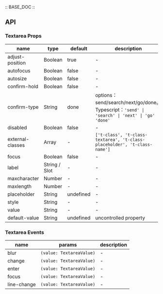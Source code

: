 :: BASE_DOC ::

## API
### Textarea Props

name | type | default | description | required
-- | -- | -- | -- | --
adjust-position | Boolean | true | \- | N
autofocus | Boolean | false | \- | N
autosize | Boolean | false | \- | N
confirm-hold | Boolean | false | \- | N
confirm-type | String | done | options：send/search/next/go/done。Typescript：`'send' \| 'search' \| 'next' \| 'go' \| 'done'` | N
disabled | Boolean | false | \- | N
external-classes | Array | - | `['t-class', 't-class-textarea', 't-class-placeholder', 't-class-name']` | N
focus | Boolean | false | \- | N
label | String / Slot | - | \- | N
maxcharacter | Number | - | \- | N
maxlength | Number | - | \- | N
placeholder | String | undefined | \- | N
style | String | - | \- | N
value | String | - | \- | N
default-value | String | undefined | uncontrolled property | N

### Textarea Events

name | params | description
-- | -- | --
blur | `(value: TextareaValue)` | \-
change | `(value: TextareaValue)` | \-
enter | `(value: TextareaValue)` | \-
focus | `(value: TextareaValue)` | \-
line-change | `(value: TextareaValue)` | \-
